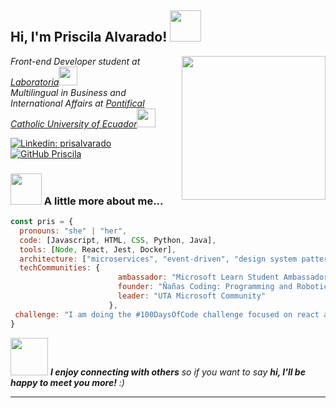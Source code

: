 <h2> Hi, I'm Priscila Alvarado! <img src="https://media.giphy.com/media/mGcNjsfWAjY5AEZNw6/giphy.gif" width="50"></h2>
<img align='right' src="https://ibb.co/R7YBBzY" width="230">
<p><em>Front-end Developer student at <a href="https://www.laboratoria.la/">Laboratoria</a><img src="https://media.giphy.com/media/WUlplcMpOCEmTGBtBW/giphy.gif" width="30"></br>Multilingual in Business and International Affairs at <a href="http://www.unb.br](https://www.puce.edu.ec">Pontifical Catholic University of Ecuador</a><img src="https://media.giphy.com/media/fYSnHlufseco8Fh93Z/giphy.gif" width="30">
</em></p>

[![Linkedin: prisalvarado](https://img.shields.io/badge/-prisalvarado-blue?style=flat-square&logo=Linkedin&logoColor=white&link=https://www.linkedin.com/in/prisalvarado)]([https://www.linkedin.com/in/prisalvarado](https://www.linkedin.com/in/priscila-alvarado-front-end-developer/))
[![GitHub Priscila](https://img.shields.io/github/followers/prisalvarado18?label=follow&style=social)](https://github.com/prisalvarado18)


### <img src="https://media.giphy.com/media/VgCDAzcKvsR6OM0uWg/giphy.gif" width="50"> A little more about me...  

```javascript
const pris = {
  pronouns: "she" | "her",
  code: [Javascript, HTML, CSS, Python, Java],
  tools: [Node, React, Jest, Docker],
  architecture: ["microservices", "event-driven", "design system pattern"],
  techCommunities: {
                        ambassador: "Microsoft Learn Student Ambassadors",
                        founder: "Ñañas Coding: Programming and Robotics School",
                        leader: "UTA Microsoft Community"
                      },
 challenge: "I am doing the #100DaysOfCode challenge focused on react and typescript"
}
```

<img src="https://media.giphy.com/media/LnQjpWaON8nhr21vNW/giphy.gif" width="60"> <em><b>I enjoy connecting with others</b> so if you want to say <b>hi, I'll be happy to meet you more!</b> :)</em>

---

<!--
**prisalvarado18/prisalvarado18** is a ✨ _special_ ✨ repository because its `README.md` (this file) appears on your GitHub profile.

Here are some ideas to get you started:

- 🔭 I’m currently working on ...
- 🌱 I’m currently learning ...
- 👯 I’m looking to collaborate on ...
- 🤔 I’m looking for help with ...
- 💬 Ask me about ...
- 📫 How to reach me: ...
- 😄 Pronouns: ...
- ⚡ Fun fact: ...
-->
